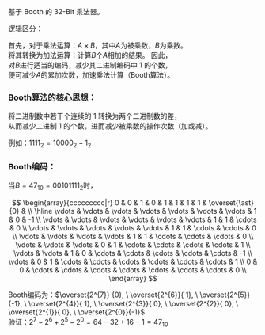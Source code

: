 基于 Booth 的 32-Bit 乘法器。

逻辑区分：

首先，对于乘法运算：$`A \times B`$，其中$`A`$为被乘数，$`B`$为乘数。 \
将其转换为加法运算：计算$`B`$个$`A`$相加的结果。 因此， \
对$`B`$进行适当的编码，减少其二进制编码中 $`1`$ 的个数， \
便可减少$`A`$的累加次数，加速乘法计算（Booth算法）。

### Booth算法的核心思想：

将二进制数中若干个连续的 $`1`$ 转换为两个二进制数的差， \
从而减少二进制 $`1`$ 的个数，进而减少被乘数的操作次数（加或减）。

例如：$`1111_{2} = 10000_{2} - 1_{2}`$

### Booth编码： 

当$`B = 47_{10} = 00101111_{2}`$时，

<!-- ```math -->
$$
\begin{array}{ccccccccc|r}
     0 &      0 &      1 &      0 &      1 &      1 &      1 &      1 & \overset{\ast}{0} &    \\ 
\hline
\vdots & \vdots & \vdots & \vdots & \vdots & \vdots & \vdots &      1 &                0  & -1 \\
\vdots & \vdots & \vdots & \vdots & \vdots & \vdots &      1 &      1 & \cdots            &  0 \\
\vdots & \vdots & \vdots & \vdots & \vdots &      1 &      1 & \cdots & \cdots            &  0 \\
\vdots & \vdots & \vdots & \vdots &      1 &      1 & \cdots & \cdots & \cdots            &  0 \\
\vdots & \vdots & \vdots &      0 &      1 & \cdots & \cdots & \cdots & \cdots            &  1 \\
\vdots & \vdots &      1 &      0 & \cdots & \cdots & \cdots & \cdots & \cdots            & -1 \\
\vdots &      0 &      1 & \cdots & \cdots & \cdots & \cdots & \cdots & \cdots            &  1 \\
     0 &      0 & \cdots & \cdots & \cdots & \cdots & \cdots & \cdots & \cdots            &  0 \\
\end{array}
$$
<!-- ``` -->

Booth编码为：$`\overset{2^{7}} {0},  \
              \overset{2^{6}}{ 1},  \
              \overset{2^{5}}{-1},  \
              \overset{2^{4}}{ 1},  \
              \overset{2^{3}}{ 0},  \
              \overset{2^{2}}{ 0},  \
              \overset{2^{1}}{ 0},  \
              \overset{2^{0}}{-1}`$ \
验证：$`2^{7} - 2^{6} + 2^{5} - 2^{0} = 64 - 32 + 16 - 1 = 47_{10}`$